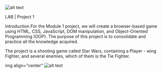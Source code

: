 
![alt text](https://cdn.mos.cms.futurecdn.net/dcWdpwakihNRDydR4c9baL-1200-80.jpg.webp)




LAB | Project 1

Introduction
For the Module 1 project, we will create a browser-based game using HTML, CSS, JavaScript, DOM manipulation, and Object-Oriented Programming (OOP).
The purpose of this project is to consolidate and practice all the knowledge acquired.

The project is a shooting game called Star Wars, containing a Player - wing Fighter, and several enemies, which of them is the Tie Fighter. 

img align="center" ![alt text](https://user-images.githubusercontent.com/23629340/40541063-a07a0a8a-601a-11e8-91b5-2f13e4e6b441.png) 
